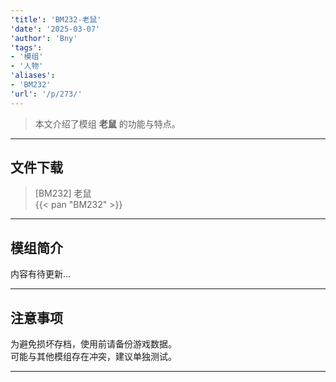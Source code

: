 ```yaml
---
'title': 'BM232-老鼠'
'date': '2025-03-07'
'author': 'Bny'
'tags':
- '模组'
- '人物'
'aliases':
- 'BM232'
'url': '/p/273/'
---
```


> 本文介绍了模组 **老鼠** 的功能与特点。

---

## 文件下载

> [BM232] 老鼠  
{{< pan "BM232" >}}  

---

## 模组简介

>  
内容有待更新...  

---

## 注意事项

>  
为避免损坏存档，使用前请备份游戏数据。  
可能与其他模组存在冲突，建议单独测试。  

---

